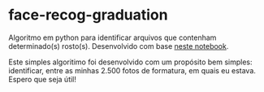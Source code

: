 # face-recog-graduation
Algoritmo em python para identificar arquivos que contenham determinado(s) rosto(s). Desenvolvido com base [neste notebook](https://beta.deepnote.org/launch?template=face_recognition).

Este simples algoritimo foi desenvolvido com um propósito bem simples: identificar, entre as minhas 2.500 fotos de formatura, em quais eu estava. Espero que seja útil!
